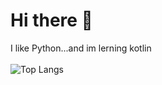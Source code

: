 # Hi there 👋
I like Python...and im lerning kotlin 
<br><br>
![Top Langs](https://github-readme-stats.vercel.app/api/top-langs/?username=descargarbot&layout=compact)
